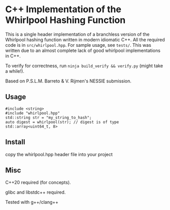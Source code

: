 <h1>C++ Implementation of the Whirlpool Hashing Function</h1>

This is a single header implementation of a branchless version of the Whirlpool hashing function written in modern idiomatic C++. All the required code is in `src/whirlpool.hpp`. For sample usage, see `tests/`.
This was written due to an almost complete lack of good whirlpool implementations in C++.


To verify for correctness, run `ninja build_verify && verify.py` (might take a while!).

Based on P.S.L.M. Barreto \& V. Rijmen's NESSIE submission.

## Usage
```
#include <string>
#include "whirlpool.hpp"
std::string str = "my_string_to_hash";
auto digest = whirlpool(str); // digest is of type std::array<uint64_t, 8>
```

## Install
copy the whirlpool.hpp header file into your project


## Misc


C++20 required (for concepts).

glibc and libstdc++ required.

Tested with g++/clang++
